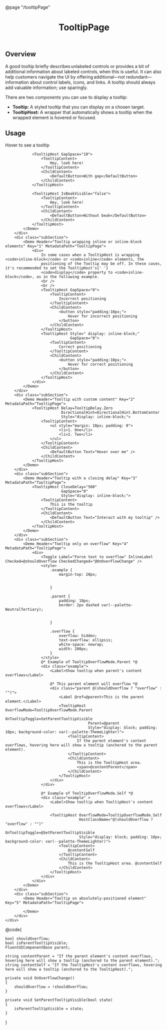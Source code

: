﻿@page "/tooltipPage"

<header class="root">
    <h1 class="title">TooltipPage</h1>
</header>
<div class="section" style="transition-delay: 0s;">
    <div id="overview" tabindex="-1">
        <h2 class="subHeading hiddenContent">Overview</h2>
    </div>
    <div class="content">
        <div class="ms-Markdown">
            <p>
                A good tooltip briefly describes unlabeled controls or provides a bit of additional information about labeled controls, when this is useful. It can also help customers navigate the UI by offering additional—not redundant—information about control labels, icons, and links. A tooltip should always add valuable information; use sparingly.
            </p>
            <p>
                There are two components you can use to display a tooltip:
            </p>
            <ul>
                <li><strong>Tooltip:</strong> A styled tooltip that you can display on a chosen target.</li>
                <li><strong>TooltipHost:</strong> A wrapper that automatically shows a tooltip when the wrapped element is hovered or focused.</li>
            </ul>
        </div>
    </div>
</div>
<div class="section" style="transition-delay: 0s;">
    <div id="overview" tabindex="-1">
        <h2 class="subHeading">Usage</h2>
    </div>
    <div>
        <div class="subSection">
            <Demo Header="Default Tooltip" Key="0" MetadataPath="TooltipPage">
                <TooltipHost>
                    <TooltipContent></TooltipContent>
                    <ChildContent>
                        <DefaultButton>Hover to see a tooltip</DefaultButton>
                    </ChildContent>
                </TooltipHost>

                <TooltipHost GapSpace="10">
                    <TooltipContent>
                        Hey, look here!
                    </TooltipContent>
                    <ChildContent>
                        <DefaultButton>With gap</DefaultButton>
                    </ChildContent>
                </TooltipHost>

                <TooltipHost IsBeakVisible="false">
                    <TooltipContent>
                        Hey, look here!
                    </TooltipContent>
                    <ChildContent>
                        <DefaultButton>Without beak</DefaultButton>
                    </ChildContent>
                </TooltipHost>
            </Demo>
        </div>
        <div class="subSection">
            <Demo Header="Tooltip wrapping inline or inline-block elements" Key="1" MetadataPath="TooltipPage">
                <div>
                    In some cases when a TooltipHost is wrapping <code>inline-block</code> or <code>inline</code> elements, the
                    positioning of the Tooltip may be off. In these cases, it's recommended to set the TooltipHost's{' '}
                    <code>display</code> property to <code>inline-block</code>, as in the following example.
                    <br />
                    <br />
                    <TooltipHost GapSpace="0">
                        <TooltipContent>
                            Incorrect positioning
                        </TooltipContent>
                        <ChildContent>
                            <button style="padding:10px;">
                                Hover for incorrect positioning
                            </button>
                        </ChildContent>
                    </TooltipHost>
                    <TooltipHost Style=" display: inline-block;"
                                 GapSpace="0">
                        <TooltipContent>
                            Correct positioning
                        </TooltipContent>
                        <ChildContent>
                            <button style="padding:10px;">
                                Hover for correct positioning
                            </button>
                        </ChildContent>
                    </TooltipHost>
                </div>
            </Demo>
        </div>
        <div class="subSection">
            <Demo Header="Tooltip with custom content" Key="2" MetadataPath="TooltipPage">
                <TooltipHost Delay=TooltipDelay.Zero
                             DirectionalHint=DirectionalHint.BottomCenter
                             Style="display: inline-block;">
                    <TooltipContent>
                        <ul style="margin: 10px; padding: 0">
                            <li>1. One</li>
                            <li>2. Two</li>
                        </ul>
                    </TooltipContent>
                    <ChildContent>
                        <DefaultButton Text="Hover over me" />
                    </ChildContent>
                </TooltipHost>
            </Demo>
        </div>
        <div class="subSection">
            <Demo Header="Tooltip with a closing delay" Key="3" MetadataPath="TooltipPage">
                <TooltipHost CloseDelay="500"
                             GapSpace="0"
                             Style="display: inline-block;">
                    <TooltipContent>
                        This is the tooltip
                    </TooltipContent>
                    <ChildContent>
                        <DefaultButton Text="Interact with my tooltip" />
                    </ChildContent>
                </TooltipHost>
            </Demo>
        </div>
        <div class="subSection">
            <Demo Header="Tooltip only on overflow" Key="4" MetadataPath="TooltipPage">
                <div>
                    <Toggle Label="Force text to overflow" InlineLabel Checked=@shouldOverflow CheckedChanged="@OnOverFlowChange" />
                    <style>
                        .example {
                            margin-top: 20px;


                        }

                        .parent {
                            padding: 10px;
                            border: 2px dashed var(--palette-NeutralTertiary);


                        }

                        .overflow {
                            overflow: hidden;
                            text-overflow: ellipsis;
                            white-space: nowrap;
                            width: 200px;
                        }
                    </style>
                    @* Example of TooltipOverflowMode.Parent *@
                    <div class="example">
                        <Label>Show tooltip when parent's content overflows</Label>

                        @* This parent element will overflow *@
                        <div class="parent @(shouldOverflow ? "overflow" : "")">
                            <Label @ref=@parent>This is the parent element.</Label>
                            <TooltipHost OverflowMode=TooltipOverflowMode.Parent
                                         OnTooltipToggle=SetParentTooltipVisible
                                         Parent=@parent
                                         Style="display: block; padding: 10px; background-color: var(--palette-ThemeLighter)">
                                <TooltipContent>
                                    If the parent element's content overflows, hovering here will show a tooltip (anchored to the parent element).
                                </TooltipContent>
                                <ChildContent>
                                    This is the TooltipHost area.
                                    <span>@contentParent</span>
                                </ChildContent>
                            </TooltipHost>
                        </div>
                    </div>

                    @* Example of TooltipOverflowMode.Self *@
                    <div class="example" >
                        <Label>Show tooltip when TooltipHost's content overflows</Label>

                        <TooltipHost OverflowMode=TooltipOverflowMode.Self
                                     HostClassName="@(shouldOverflow ? "overflow" : "")"
                                     OnTooltipToggle=@SetParentTooltipVisible
                                     Style="display: block; padding: 10px; background-color: var(--palette-ThemeLighter)">
                            <TooltipContent>
                                @contentSelf
                            </TooltipContent>
                            <ChildContent>
                                This is the TooltipHost area. @contentSelf
                            </ChildContent>
                        </TooltipHost>
                    </div>
                </div>
            </Demo>
        </div>
        <div class="subSection">
            <Demo Header="Tooltip on absolutely-positioned element" Key="5" MetadataPath="TooltipPage">

            </Demo>
        </div>
    </div>
</div>
@code{

    bool shouldOverflow;
    bool isParentTooltipVisible;
    FluentUIComponentBase parent;

    string contentParent = "If the parent element's content overflows, hovering here will show a tooltip (anchored to the parent element).";
    string contentSelf = "If the TooltipHost's content overflows, hovering here will show a tooltip (anchored to the TooltipHost).";

    private void OnOverFlowChange()
    {
        shouldOverflow = !shouldOverflow;
    }

    private void SetParentTooltipVisible(bool state)
    {
        isParentTooltipVisible = state;
    }
}